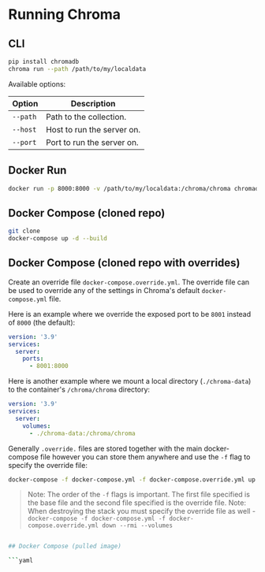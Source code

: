 # Running Chroma

## CLI

```bash
pip install chromadb
chroma run --path /path/to/my/localdata
```

Available options:

| Option | Description |
| --- | --- |
| `--path` | Path to the collection. |
| `--host` | Host to run the server on. |
| `--port` | Port to run the server on. |


## Docker Run

```bash
docker run -p 8000:8000 -v /path/to/my/localdata:/chroma/chroma chromadb/chroma:latest
```

## Docker Compose (cloned repo)

```bash
git clone 
docker-compose up -d --build
```

## Docker Compose (cloned repo with overrides)

Create an override file `docker-compose.override.yml`. The override file can be used to override any of the settings in Chroma's default `docker-compose.yml` file.

Here is an example where we override the exposed port to be `8001` instead of `8000` (the default):

```yaml
version: '3.9'
services:
  server:
    ports:
      - 8001:8000
```

Here is another example where we mount a local directory (`./chroma-data`) to the container's `/chroma/chroma` directory:

```yaml
version: '3.9'
services:
  server:
    volumes:
      - ./chroma-data:/chroma/chroma
```

Generally `.override.` files are stored together with the main docker-compose file however you can store them anywhere and use the `-f` flag to specify the override file:

```bash
docker-compose -f docker-compose.yml -f docker-compose.override.yml up -d --build
```

> Note: The order of the `-f` flags is important. The first file specified is the base file and the second file specified is the override file.
> Note: When destroying the stack you must specify the override file as well - `docker-compose -f docker-compose.yml -f docker-compose.override.yml down --rmi --volumes`

```bash

## Docker Compose (pulled image)

```yaml
```
